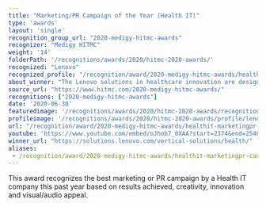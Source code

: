 ```yaml
---
title: "Marketing/PR Campaign of the Year (Health IT)"
type: 'awards'
layout: 'single'
recognition_group_url: "2020-medigy-hitmc-awards"
recognizer: "Medigy HITMC"
weight: '14'
folderPath: '/recognitions/awards/2020/hitmc-2020-awards/'
recognized: "Lenovo"
recognized_profile: "/recognition/award/2020-medigy-hitmc-awards/healthit-marketingpr-campaign-year"
about_winner: "The Lenovo solutions in healthcare innovation are designed to provide excellent patient experiences. Lenovo offers healthcare solutions that improve clinical workflows, provide virtual healthcare solutions, and enable remote radiology reading. Lenovo's Healthcare IT transformation helps you to keep pace with the constant evolution of technology."
source_url: "https://www.hitmc.com/2020-medigy-hitmc-awards/"
recognitions: ["2020-medigy-hitmc-awards"]
date: '2020-06-30'
featuredimage: '/recognitions/awards/2020/hitmc-2020-awards/recognition/lenovo-hitmc-2020-marketing-pr-campaign-of-the-year.jpg'
profileimage: '/recognitions/awards/2020/hitmc-2020-awards/profile/lenovo.jpg'
url: "/recognition/award/2020-medigy-hitmc-awards/healthit-marketingpr-campaign-year"
youtube: 'https://www.youtube.com/embed/oJhob7_0XAA?start=2374&end=2548'
winner_url: "https://solutions.lenovo.com/vertical-solutions/health/"
aliases:
 - /recognition/award/2020-medigy-hitmc-awards/healthit-marketingpr-campaign-year 
---
```


This award recognizes the best marketing or PR campaign by a Health IT company this past year based on results achieved, creativity, innovation and visual/audio appeal.